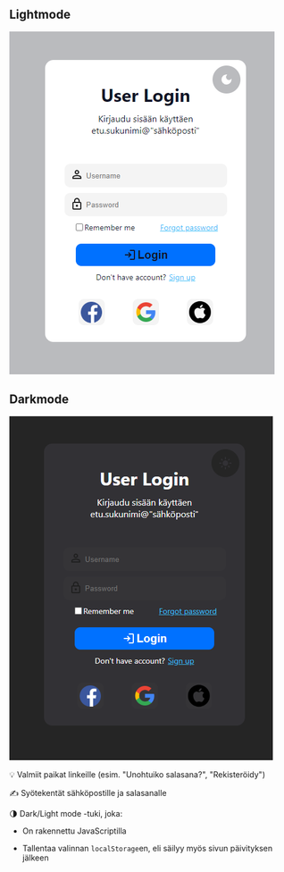 
## Lightmode
![Showcase!](/Showcase/lightmode.png)

## Darkmode
![Showcase!](/Showcase/darkmode.png)


💡 Valmiit paikat linkeille (esim. "Unohtuiko salasana?", "Rekisteröidy")

✍️ Syötekentät sähköpostille ja salasanalle

🌗 Dark/Light mode -tuki, joka:

- On rakennettu JavaScriptilla

- Tallentaa valinnan `localStorage`en, eli säilyy myös sivun päivityksen jälkeen